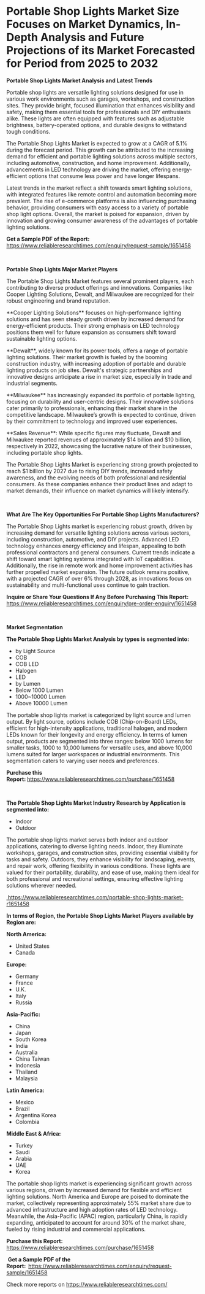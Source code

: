 <p><h1>Portable Shop Lights Market Size Focuses on Market Dynamics, In-Depth Analysis and Future Projections of its Market Forecasted for Period from 2025 to 2032</h1></p><p><strong>Portable Shop Lights Market Analysis and Latest Trends</strong></p>
<p><p>Portable shop lights are versatile lighting solutions designed for use in various work environments such as garages, workshops, and construction sites. They provide bright, focused illumination that enhances visibility and safety, making them essential tools for professionals and DIY enthusiasts alike. These lights are often equipped with features such as adjustable brightness, battery-operated options, and durable designs to withstand tough conditions.</p><p>The Portable Shop Lights Market is expected to grow at a CAGR of 5.1% during the forecast period. This growth can be attributed to the increasing demand for efficient and portable lighting solutions across multiple sectors, including automotive, construction, and home improvement. Additionally, advancements in LED technology are driving the market, offering energy-efficient options that consume less power and have longer lifespans.</p><p>Latest trends in the market reflect a shift towards smart lighting solutions, with integrated features like remote control and automation becoming more prevalent. The rise of e-commerce platforms is also influencing purchasing behavior, providing consumers with easy access to a variety of portable shop light options. Overall, the market is poised for expansion, driven by innovation and growing consumer awareness of the advantages of portable lighting solutions.</p></p>
<p><strong>Get a Sample PDF of the Report:&nbsp;</strong> <a href="https://www.reliableresearchtimes.com/enquiry/request-sample/1651458?utm_campaign=2269&utm_medium=2&utm_source=Github&utm_content=ia&utm_term=08042025&utm_id=portable-shop-lights">https://www.reliableresearchtimes.com/enquiry/request-sample/1651458</a></p>
<p>&nbsp;</p>
<p><strong>Portable Shop Lights Major Market Players</strong></p>
<p><p>The Portable Shop Lights Market features several prominent players, each contributing to diverse product offerings and innovations. Companies like Cooper Lighting Solutions, Dewalt, and Milwaukee are recognized for their robust engineering and brand reputation.</p><p>**Cooper Lighting Solutions** focuses on high-performance lighting solutions and has seen steady growth driven by increased demand for energy-efficient products. Their strong emphasis on LED technology positions them well for future expansion as consumers shift toward sustainable lighting options.</p><p>**Dewalt**, widely known for its power tools, offers a range of portable lighting solutions. Their market growth is fueled by the booming construction industry, with increasing adoption of portable and durable lighting products on job sites. Dewalt's strategic partnerships and innovative designs anticipate a rise in market size, especially in trade and industrial segments.</p><p>**Milwaukee** has increasingly expanded its portfolio of portable lighting, focusing on durability and user-centric designs. Their innovative solutions cater primarily to professionals, enhancing their market share in the competitive landscape. Milwaukee’s growth is expected to continue, driven by their commitment to technology and improved user experiences.</p><p>**Sales Revenue**: While specific figures may fluctuate, Dewalt and Milwaukee reported revenues of approximately $14 billion and $10 billion, respectively in 2022, showcasing the lucrative nature of their businesses, including portable shop lights.</p><p>The Portable Shop Lights Market is experiencing strong growth projected to reach $1 billion by 2027 due to rising DIY trends, increased safety awareness, and the evolving needs of both professional and residential consumers. As these companies enhance their product lines and adapt to market demands, their influence on market dynamics will likely intensify.</p></p>
<p>&nbsp;</p>
<p><strong>What Are The Key Opportunities For Portable Shop Lights Manufacturers?</strong></p>
<p><p>The Portable Shop Lights market is experiencing robust growth, driven by increasing demand for versatile lighting solutions across various sectors, including construction, automotive, and DIY projects. Advanced LED technology enhances energy efficiency and lifespan, appealing to both professional contractors and general consumers. Current trends indicate a shift toward smart lighting systems integrated with IoT capabilities. Additionally, the rise in remote work and home improvement activities has further propelled market expansion. The future outlook remains positive, with a projected CAGR of over 6% through 2028, as innovations focus on sustainability and multi-functional uses continue to gain traction.</p></p>
<p><strong>Inquire or Share Your Questions If Any Before Purchasing This Report:</strong> <a href="https://www.reliableresearchtimes.com/enquiry/pre-order-enquiry/1651458?utm_campaign=2269&utm_medium=2&utm_source=Github&utm_content=ia&utm_term=08042025&utm_id=portable-shop-lights">https://www.reliableresearchtimes.com/enquiry/pre-order-enquiry/1651458</a></p>
<p>&nbsp;</p>
<p><strong>Market Segmentation</strong></p>
<p><strong>The Portable Shop Lights Market Analysis by types is segmented into:</strong></p>
<p><ul><li>by Light Source</li><li>COB</li><li>COB LED</li><li>Halogen</li><li>LED</li><li>by Lumen</li><li>Below 1000 Lumen</li><li>1000~10000 Lumen</li><li>Above 10000 Lumen</li></ul></p>
<p><p>The portable shop lights market is categorized by light source and lumen output. By light source, options include COB (Chip-on-Board) LEDs, efficient for high-intensity applications, traditional halogen, and modern LEDs known for their longevity and energy efficiency. In terms of lumen output, products are segmented into three ranges: below 1000 lumens for smaller tasks, 1000 to 10,000 lumens for versatile uses, and above 10,000 lumens suited for larger workspaces or industrial environments. This segmentation caters to varying user needs and preferences.</p></p>
<p><strong>Purchase this Report:&nbsp;</strong><a href="https://www.reliableresearchtimes.com/purchase/1651458?utm_campaign=2269&utm_medium=2&utm_source=Github&utm_content=ia&utm_term=08042025&utm_id=portable-shop-lights">https://www.reliableresearchtimes.com/purchase/1651458</a></p>
<p>&nbsp;</p>
<p><strong>The Portable Shop Lights Market Industry Research by Application is segmented into:</strong></p>
<p><ul><li>Indoor</li><li>Outdoor</li></ul></p>
<p><p>The portable shop lights market serves both indoor and outdoor applications, catering to diverse lighting needs. Indoor, they illuminate workshops, garages, and construction sites, providing essential visibility for tasks and safety. Outdoors, they enhance visibility for landscaping, events, and repair work, offering flexibility in various conditions. These lights are valued for their portability, durability, and ease of use, making them ideal for both professional and recreational settings, ensuring effective lighting solutions wherever needed.</p></p>
<p><a href="https://www.reliableresearchtimes.com/portable-shop-lights-market-r1651458?utm_campaign=2269&utm_medium=2&utm_source=Github&utm_content=ia&utm_term=08042025&utm_id=portable-shop-lights">&nbsp;https://www.reliableresearchtimes.com/portable-shop-lights-market-r1651458</a></p>
<p><strong>In terms of Region, the Portable Shop Lights Market Players available by Region are:</strong></p>
<p>
    <p> <strong> North America: </strong>
        <ul>
            <li>United States</li>
            <li>Canada</li>
        </ul>
        </p> 
    <p> <strong> Europe: </strong>
        <ul>
            <li>Germany</li>
            <li>France</li>
            <li>U.K.</li>
            <li>Italy</li>
            <li>Russia</li>
        </ul>
        </p> 
    <p> <strong> Asia-Pacific: </strong>
        <ul>
            <li>China</li>
            <li>Japan</li>
            <li>South Korea</li>
            <li>India</li>
            <li>Australia</li>
            <li>China Taiwan</li>
            <li>Indonesia</li>
            <li>Thailand</li>
            <li>Malaysia</li>
        </ul>
        </p> 
    <p> <strong> Latin America: </strong>
        <ul>
            <li>Mexico</li>
            <li>Brazil</li>
            <li>Argentina Korea</li>
            <li>Colombia</li>
        </ul>
        </p> 
    <p> <strong> Middle East & Africa: </strong>
        <ul>
            <li>Turkey</li>
            <li>Saudi</li>
            <li>Arabia</li>
            <li>UAE</li>
            <li>Korea</li>
        </ul>
    </p>
    </p>
<p><p>The portable shop lights market is experiencing significant growth across various regions, driven by increased demand for flexible and efficient lighting solutions. North America and Europe are poised to dominate the market, collectively representing approximately 55% market share due to advanced infrastructure and high adoption rates of LED technology. Meanwhile, the Asia-Pacific (APAC) region, particularly China, is rapidly expanding, anticipated to account for around 30% of the market share, fueled by rising industrial and commercial applications.</p></p>
<p><strong>Purchase this Report: </strong><a href="https://www.reliableresearchtimes.com/purchase/1651458?utm_campaign=2269&utm_medium=2&utm_source=Github&utm_content=ia&utm_term=08042025&utm_id=portable-shop-lights">https://www.reliableresearchtimes.com/purchase/1651458</a></p>
<p>&nbsp;<strong>Get a Sample PDF of the Report:&nbsp;&nbsp;</strong><a href="https://www.reliableresearchtimes.com/enquiry/request-sample/1651458?utm_campaign=2269&utm_medium=2&utm_source=Github&utm_content=ia&utm_term=08042025&utm_id=portable-shop-lights">https://www.reliableresearchtimes.com/enquiry/request-sample/1651458</a></p>
<p><strong></strong></p>
<p>Check more reports on <a href="https://www.reliableresearchtimes.com/?utm_campaign=2269&utm_medium=2&utm_source=Github&utm_content=ia&utm_term=08042025&utm_id=portable-shop-lights">https://www.reliableresearchtimes.com/</a></p>